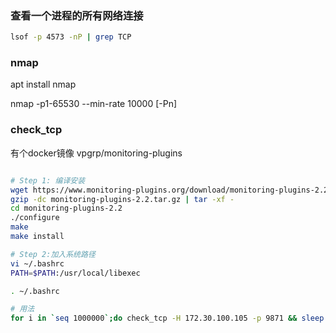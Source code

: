 

### 查看一个进程的所有网络连接
```bash
lsof -p 4573 -nP | grep TCP

```


### nmap
apt install nmap

nmap <ip> -p1-65530 --min-rate 10000 [-Pn]



### check_tcp

有个docker镜像 vpgrp/monitoring-plugins

``` bash

# Step 1: 编译安装
wget https://www.monitoring-plugins.org/download/monitoring-plugins-2.2.tar.gz
gzip -dc monitoring-plugins-2.2.tar.gz | tar -xf -
cd monitoring-plugins-2.2
./configure
make
make install

# Step 2:加入系统路径
vi ~/.bashrc
PATH=$PATH:/usr/local/libexec

. ~/.bashrc

# 用法
for i in `seq 1000000`;do check_tcp -H 172.30.100.105 -p 9871 && sleep 1;done


```

